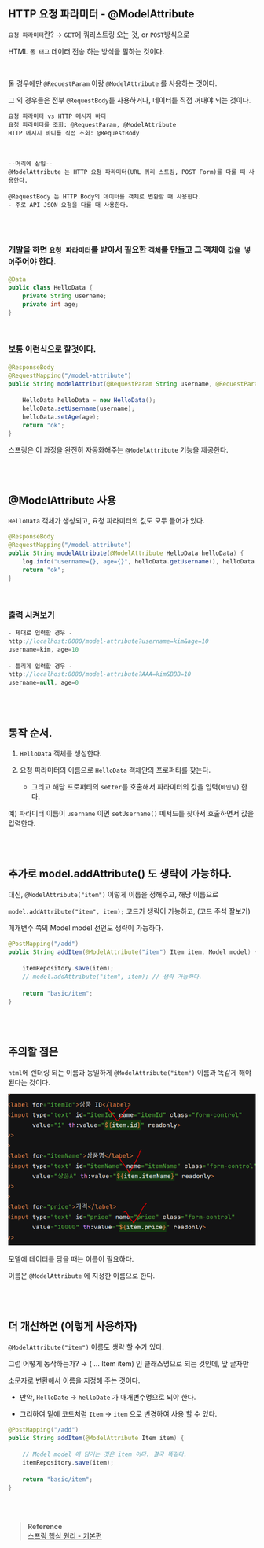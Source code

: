 ## HTTP 요청 파라미터 - @ModelAttribute

`요청 파라미터`란? → `GET`에 쿼리스트링 오는 것, or `POST`방식으로 

HTML `폼 태그` 데이터 전송 하는 방식을 말하는 것이다. 





<br/>

둘 경우에만 `@RequestParam` 이랑 `@ModelAttribute` 를 사용하는 것이다.

그 외 경우들은 전부 `@RequestBody`를 사용하거나, 데이터를 직접 꺼내야 되는 것이다.

```
요청 파라미터 vs HTTP 메시지 바디
요청 파라미터를 조회: @RequestParam, @ModelAttribute
HTTP 메시지 바디를 직접 조회: @RequestBody
```

<br/>

```
--머리에 삽입--
@ModelAttribute 는 HTTP 요청 파라미터(URL 쿼리 스트링, POST Form)를 다룰 때 사용한다.

@RequestBody 는 HTTP Body의 데이터를 객체로 변환할 때 사용한다. 
- 주로 API JSON 요청을 다룰 때 사용한다.
```



<br/><br/>


### 개발을 하면 `요청 파라미터`를 받아서 필요한 `객체`를 만들고 그 객체에 `값을 넣어`주어야 한다. 

```java
@Data
public class HelloData {
    private String username;
    private int age;
}
```

<br/>

### 보통 이런식으로 할것이다.

```java
@ResponseBody
@RequestMapping("/model-attribute")
public String modelAttribut(@RequestParam String username, @RequestParam int age) {

    HelloData helloData = new HelloData();
    helloData.setUsername(username);
    helloData.setAge(age);
    return "ok";
}
```

스프링은 이 과정을 완전히 자동화해주는 `@ModelAttribute` 기능을 제공한다.

<br/><br/>

## @ModelAttribute 사용

`HelloData` 객체가 생성되고, 요청 파라미터의 값도 모두 들어가 있다.

```java
@ResponseBody
@RequestMapping("/model-attribute")
public String modelAttribute(@ModelAttribute HelloData helloData) {
    log.info("username={}, age={}", helloData.getUsername(), helloData.getAge());
    return "ok";
}
```

<br/>

### 출력 시켜보기

```java
- 제대로 입력할 경우 -
http://localhost:8080/model-attribute?username=kim&age=10
username=kim, age=10

- 틀리게 입력할 경우 - 
http://localhost:8080/model-attribute?AAA=kim&BBB=10
username=null, age=0
```

<br/><br/>

## 동작 순서.

1. `HelloData` 객체를 생성한다.

2. 요청 파라미터의 이름으로 `HelloData` 객체안의 프로퍼티를 찾는다. 

    - 그리고 해당 프로퍼티의 `setter`를 호출해서 파라미터의 값을 입력(`바인딩`) 한다.

예) 파라미터 이름이 `username` 이면 `setUsername()` 메서드를 찾아서 호출하면서 값을 입력한다.

<br/><br/>

## 추가로 model.addAttribute() 도 생략이 가능하다.

대신, `@ModelAttribute("item")` 이렇게 이름을 정해주고, 해당 이름으로

`model.addAttribute("item", item);` 코드가 생략이 가능하고, (코드 주석 잘보기)

매개변수 쪽의 Model model 선언도 생략이 가능하다.

```java
@PostMapping("/add")
public String addItem(@ModelAttribute("item") Item item, Model model) { // 매개변수도 생략 가능하다

    itemRepository.save(item);
    // model.addAttribute("item", item); // 생략 가능하다.

    return "basic/item";
}
```

<br/><br/>

## 주의할 점은

`html`에 렌더링 되는 이름과 동일하게 `@ModelAttribute("item")` 이름과 똑같게 해야 된다는 것이다.

![이미지](/programming/img/입문60.PNG)

모델에 데이터를 담을 때는 이름이 필요하다. 

이름은 `@ModelAttribute` 에 지정한 이름으로 한다.

<br/><br/>

## 더 개선하면 (이렇게 사용하자)

`@ModelAttribute("item")` 이름도 생략 할 수가 있다.

그럼 어떻게 동작하는가? → ( … Item item) 인 클래스명으로 되는 것인데, 앞 글자만 

소문자로 변환해서 이름을 지정해 주는 것이다. 

- 만약, `HelloDate` → `helloDate` 가 매개변수명으로 되야 한다.

- 그리하여 밑에 코드처럼 `Item` → `item` 으로 변경하여 사용 할 수 있다.

```java
@PostMapping("/add")
public String addItem(@ModelAttribute Item item) { 

    // Model model 에 담기는 것은 item 이다. 결국 똑같다.
    itemRepository.save(item);

    return "basic/item";
}
```



<br/><br/>


>**Reference** <br/>[스프링 핵심 원리 - 기본편](https://www.inflearn.com/course/%EC%8A%A4%ED%94%84%EB%A7%81-%ED%95%B5%EC%8B%AC-%EC%9B%90%EB%A6%AC-%EA%B8%B0%EB%B3%B8%ED%8E%B8?utm_source=google&utm_medium=cpc&utm_campaign=04.general_backend&utm_content=spring&utm_term=%EC%8A%A4%ED%94%84%EB%A7%81%20%EC%9E%85%EB%AC%B8&gclid=CjwKCAiAjPyfBhBMEiwAB2CCImohok2YrQ2tRdhqfr3cZvKqkIJOHUJ36u6s1-7C9X1gzZIapTvOtxoCangQAvD_BwE)
